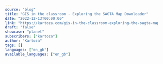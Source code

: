 ```yaml
---
source: "blog"
title: "GIS in the classroom - Exploring the SAGTA Map Downloader"
date: "2022-12-13T00:00:00"
link: "https://kartoza.com/gis-in-the-classroom-exploring-the-sagta-mapdownloader"
draft: "false"
showcase: "planet"
subscribers: ["kartoza"]
author: "Kartoza"
tags: []
languages: ["en_gb"]
available_languages: ["en_gb"]
---
```



